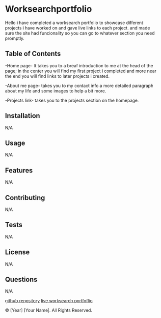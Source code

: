 # Worksearchportfolio

Hello i have completed a worksearch portfolio to showcase different projects i have worked on and gave live links to each project. and made sure the site had funcionality so you can go to whatever section you need promptly.

## Table of Contents
-Home page- It takes you to a breaf introduction to me at the head of the page; in the center you will find my first project i completed and more near the end you will find links to later projects i created.

-About me page- takes you to my contact info a more detailed paragraph about my life and some images to help a bit more.

-Projects link- takes you to the projects section on the homepage.



## Installation
N/A



## Usage
N/A

## Features
N/A


## Contributing
N/A


## Tests
N/A


## License
N/A

## Questions
N/A

[github repository](https://github.com/bybymaxy/worksearchportfolio) 
[live worksearch portfoflio](https://bybymaxy.github.io/worksearchportfolio/)

© [Year] [Your Name]. All Rights Reserved.